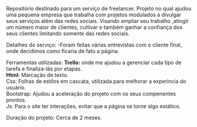 Repositório destinado para um serviço de freelancer.
Projeto no qual ajudou uma pequena empresa que trabalha com projetos modulados a divulgar seus serviços além das redes sociais. Visando ampliar seu trabalho
,atingir um número maior de clientes, cultivar e também ganhar a confiança dos seus clientes limitando somente das redes sociais.

Detalhes do serviço:
-Foram feitas várias entrevistas com o cliente final, onde decidimos como ficaria de fato a página.

Ferramentas utilizadas:
<strong>Trello:</strong> onde me ajudou a gerenciar cada tipo de tarefa e finaliza-lás por etapas.<br>
<strong>Html:</strong> Marcação de texto.<br>
Css: Folhas de estilos em cascata, utilizada para melhorar a experincia do usuário.<br>
Bootstrap: Ajudou a aceleração do projeto com os seus compenentes prontos.<br>
Js: Para o site ter interações, evitar que a página se torne algo estático.<br>

Duração do projeto:
Cerca de 2 meses.

